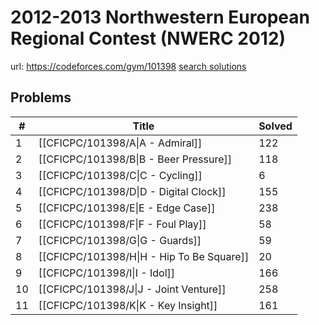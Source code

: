 # 2012-2013 Northwestern European Regional Contest (NWERC 2012)

url: https://codeforces.com/gym/101398
[search solutions](https://www.google.com/search?q=Solution+OR+題解+2012-2013+Northwestern+European+Regional+Contest+(NWERC+2012))

## Problems

| # | Title | Solved |
| --- | --- | --- |
|1|[[CFICPC/101398/A\|A - Admiral]]|122|
|2|[[CFICPC/101398/B\|B - Beer Pressure]]|118|
|3|[[CFICPC/101398/C\|C - Cycling]]|6|
|4|[[CFICPC/101398/D\|D - Digital Clock]]|155|
|5|[[CFICPC/101398/E\|E - Edge Case]]|238|
|6|[[CFICPC/101398/F\|F - Foul Play]]|58|
|7|[[CFICPC/101398/G\|G - Guards]]|59|
|8|[[CFICPC/101398/H\|H - Hip To Be Square]]|20|
|9|[[CFICPC/101398/I\|I - Idol]]|166|
|10|[[CFICPC/101398/J\|J - Joint Venture]]|258|
|11|[[CFICPC/101398/K\|K - Key Insight]]|161|

